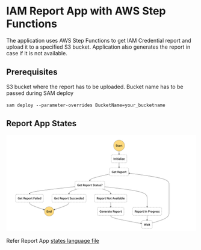 # IAM Report App with AWS Step Functions

The application uses AWS Step Functions to get IAM Credential report and upload it to a specified S3 bucket. Application also
generates the report in case if it is not available.

## Prerequisites
S3 bucket where the report has to be uploaded. Bucket name has to be passed during SAM deploy

`sam deploy --parameter-overrides BucketName=your_bucketname`

## Report App States
![State flow](https://github.com/shreedharn/aws_iam_reportapp/blob/master/report_states.png)

Refer Report App [states language file](https://github.com/shreedharn/aws_iam_reportapp/blob/master/statemachine/report_app.asl.json)